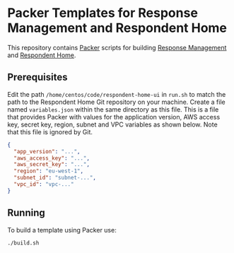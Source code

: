 # Packer Templates for Response Management and Respondent Home
This repository contains [Packer](https://www.packer.io/) scripts for building [Response Management](https://github.com/ONSdigital/response-management-service) and [Respondent Home](https://github.com/ONSdigital/respondent-home-ui).

## Prerequisites
Edit the path `/home/centos/code/respondent-home-ui` in `run.sh` to match the path to the Respondent Home Git repository on your machine. Create a file named `variables.json` within the same directory as this file. This is a file that provides Packer with values for the application version, AWS access key, secret key, region, subnet and VPC variables as shown below. Note that this file is ignored by Git.

```json
{
  "app_version": "...",
  "aws_access_key": "...",
  "aws_secret_key": "...",
  "region": "eu-west-1",
  "subnet_id": "subnet-...",
  "vpc_id": "vpc-..."
}
```

## Running
To build a template using Packer use:

  `./build.sh`
